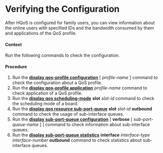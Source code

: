Verifying the Configuration
===========================

After HQoS is configured for family users, you can view information about the online users with specified IDs and the bandwidth consumed by them and applications of the QoS profile.

#### Context

Run the following commands to check the configuration.


#### Procedure

1. Run the [**display qos-profile configuration**](cmdqueryname=display+qos-profile+configuration) [ *profile-name* ] command to check the configuration about a QoS profile.
2. Run the [**display qos-profile application**](cmdqueryname=display+qos-profile+application) *profile-name* command to check application of a QoS profile.
3. Run the [**display qos scheduling-mode**](cmdqueryname=display+qos+scheduling-mode) **slot** *slot-id* command to check the scheduling mode of a board.
4. Run the [**display qos resource sub-port-queue**](cmdqueryname=display+qos+resource+sub-port-queue) **slot** *slot-id* **outbound** command to check the usage of sub-interface queues.
5. Run the [**display sub-port-queue configuration**](cmdqueryname=display+sub-port-queue+configuration) [ **verbose** [ *sub-port-queue-name* ] ] command to check information about sub-interface queues.
6. Run the [**display sub-port-queue statistics**](cmdqueryname=display+sub-port-queue+statistics) **interface** *interface-type* *interface-number* **outbound** command to check statistics about sub-interface queues.